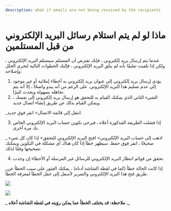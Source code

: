 ```yaml
---
description: what if emails are not being received by the recipients
---
```


# ماذا لو لم يتم استلام رسائل البريد الإلكتروني من قبل المستلمين

عندما يتم إرسال بريد إلكتروني ، فإنك تفترض أن المستلم سيستلم البريد الإلكتروني ، ولكن إذا تلقيت تعليقًا بأنه لم يتلق البريد الإلكتروني ، فإليك الخطوات التالية لتحري الخلل وإصلاحه:

1. يؤدي إرسال بريد إلكتروني إلى عنوان بريد إلكتروني به أخطاء إملائية أو غير موجود إلى عدم تسليم هذا البريد الإلكتروني. على الرغم من أنه يبدو واضحًا ، إلا أنه يتم تجاهله بسهولة ويحدث كثيرًا.
2. الشيء الثاني الذي يمكنك القيام به للتحقق هو إرسال بريد إلكتروني إلى نفسك ، ويمكن القيام بذلك عن طريق إنشاء اتصال جديد.

\_انتقل إلى قائمة الاتصال> انقر فوق جديد.

3. إذا فشلت الطريقة المذكورة أعلاه ، فيرجى تكوين حساب البريد الإلكتروني الخاص بك مرة أخرى.

\_ اذهب إلى حساب البريد الإلكتروني> افتح البريد الإلكتروني للتحقق> إذا كان كل شيء صحيحًا ، انقر فوق حفظ. سيظهر خطأ إذا كان هناك أي مشكلة في التكوين ويمكنك تصحيحها وفقًا لذلك.

4. تحقق من قوائم انتظار البريد الإلكتروني للرسائل غير المرسلة أو الأخطاء إن وجدت.

\_إذا كانت الحالة خطأ (كما في لقطة الشاشة أدناه) ، يمكنك العثور على سبب الخطأ عن طريق فتح هذا البريد الإلكتروني والتمرير لأسفل إلى حقل الخطأ لمعرفة الخطأ.

![](https://docs.erpnext.com/files/lNVCy3g.png)

![](https://docs.erpnext.com/files/NJJmwTX.png)

**\_ ملاحظة: قد يختلف الخطأ عما يمكن رؤيته في لقطة الشاشة أعلاه .\_**
